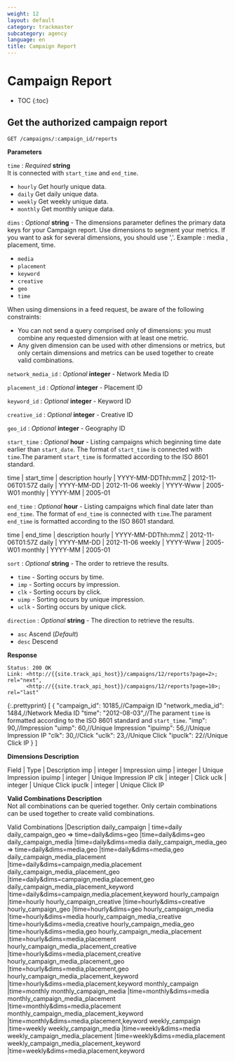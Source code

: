 ```yaml
---
weight: 12
layout: default
category: trackmaster
subcategory: agency
language: en
title: Campaign Report
---
```


# Campaign Report

* TOC
{:toc}

## Get the authorized campaign report  

    GET /campaigns/:campaign_id/reports

**Parameters**

`time`
: _Required_ **string**  
It is connected with `start_time` and `end_time`.

  * `hourly` Get hourly unique data.
  * `daily` Get daily unique data.
  * `weekly` Get weekly unique data.
  * `monthly` Get monthly unique data.

`dims`
: _Optional_ **string** - The dimensions parameter defines the primary data keys for your Campaign report. Use dimensions to segment your metrics. If you want to ask for several dimensions, you should use ','. Example : media , placement, time.
  * `media` 
  * `placement` 
  * `keyword` 
  * `creative` 
  * `geo` 
  * `time` 

When using dimensions in a feed request, be aware of the following constraints:

* You can not send a query comprised only of dimensions: you must combine any requested dimension with at least one metric.
* Any given dimension can be used with other dimensions or metrics, but only certain dimensions and metrics can be used together to create valid combinations. 

`network_media_id`
: _Optional_ **integer** - Network Media ID

`placement_id`
: _Optional_ **integer** - Placement ID

`keyword_id`
: _Optional_ **integer** - Keyword ID

`creative_id`
: _Optional_ **integer** - Creative ID

`geo_id`
: _Optional_ **integer** - Geography ID

`start_time`
: _Optional_ **hour** - Listing campaigns which beginning time date earlier than `start_date`. The format of `start_time` is connected with `time`.The parament  `start_time` is formatted according to the ISO 8601 standard.

time | start_time   | description
hourly   | YYYY-MM-DDThh:mmZ   | 2012-11-06T01:57Z
daily    | YYYY-MM-DD     | 2012-11-06
weekly   | YYYY-Www     | 2005-W01
monthly  | YYYY-MM     | 2005-01


`end_time`
: _Optional_ **hour** - Listing campaigns which final date later than `end_time`. The format of `end_time` is connected with `time`.The parament `end_time` is formatted according to the ISO 8601 standard.

time | end_time   | description
hourly   | YYYY-MM-DDThh:mmZ   | 2012-11-06T01:57Z
daily    | YYYY-MM-DD     | 2012-11-06
weekly   | YYYY-Www     | 2005-W01
monthly  | YYYY-MM     | 2005-01


`sort`
: _Optional_ **string** - The order to retrieve the results.

  * `time` - Sorting occurs by time.
  * `imp` - Sorting occurs by impression.
  * `clk` - Sorting occurs by click.
  * `uimp` - Sorting occurs by unique impression.
  * `uclk` - Sorting occurs by unique click.


`direction`
: _Optional_ **string** - The direction to retrieve the results.

  * `asc` Ascend (_Default_)
  * `desc` Descend


**Response**

    Status: 200 OK
    Link: <http://{{site.track_api_host}}/campaigns/12/reports?page=2>; rel="next",
          <http://{{site.track_api_host}}/campaigns/12/reports?page=10>; rel="last"

{:.prettyprint}
    [
      {
        "campaign_id": 10185,//Campaign ID
        "network_media_id": 1484,//Network Media ID
        "time": "2012-08-03",//The parament `time` is formatted according to the ISO 8601 standard and `start_time`.
        "imp": 90,//Impression
        "uimp": 60,//Unique Impression
        "ipuimp": 56,//Unique Impression IP
        "clk": 30,//Click
        "uclk": 23,//Unique Click
        "ipuclk": 22//Unique Click IP
      }
    ]


**Dimensions Description**

Field | Type     | Description
imp      | integer     | Impression
uimp     | integer     | Unique Impression
ipuimp   | integer     | Unique Impression IP
clk      | integer     | Click
uclk     | integer     | Unique Click
ipuclk   | integer     | Unique Click IP

**Valid Combinations Description**  
Not all combinations can be queried together. Only certain combinations can be used together to create valid combinations. 


Valid Combinations |Description
daily_campaign  | time=daily
daily_campaign_geo => time=daily&dims=geo  |time=daily&dims=geo
daily_campaign_media  |time=daily&dims=media
daily_campaign_media_geo => time=daily&dims=media,geo  |time=daily&dims=media,geo
daily_campaign_media_placement  |time=daily&dims=campaign,media,placement
daily_campaign_media_placement_geo  |time=daily&dims=campaign,media,placement,geo
daily_campaign_media_placement_keyword  |time=daily&dims=campaign,media,placement,keyword 
hourly_campaign  |time=hourly 
hourly_campaign_creative  |time=hourly&dims=creative 
hourly_campaign_geo  |time=hourly&dims=geo 
hourly_campaign_media  |time=hourly&dims=media 
hourly_campaign_media_creative  |time=hourly&dims=media,creative 
hourly_campaign_media_geo  |time=hourly&dims=media,geo 
hourly_campaign_media_placement  |time=hourly&dims=media,placement 
hourly_campaign_media_placement_creative  |time=hourly&dims=media,placement,creative 
hourly_campaign_media_placement_geo  |time=hourly&dims=media,placement,geo
hourly_campaign_media_placement_keyword  |time=hourly&dims=media,placement,keyword
monthly_campaign  |time=monthly
monthly_campaign_media  |time=monthly&dims=media
monthly_campaign_media_placement  |time=monthly&dims=media,placement
monthly_campaign_media_placement_keyword  |time=monthly&dims=media,placement,keyword
weekly_campaign  |time=weekly
weekly_campaign_media  |time=weekly&dims=media
weekly_campaign_media_placement  |time=weekly&dims=media,placement
weekly_campaign_media_placement_keyword  |time=weekly&dims=media,placement,keyword